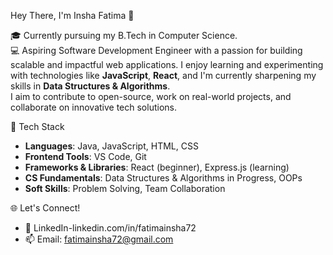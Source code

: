Hey There, I'm Insha Fatima 👋

🎓 Currently pursuing my B.Tech in Computer Science.  
💻 Aspiring Software Development Engineer with a passion for building scalable and impactful web applications. I enjoy learning and experimenting with technologies like **JavaScript**, **React**, and I'm currently sharpening my skills in **Data Structures & Algorithms**.  
I aim to contribute to open-source, work on real-world projects, and collaborate on innovative tech solutions.

🚀 Tech Stack

- **Languages**: Java, JavaScript, HTML, CSS  
- **Frontend Tools**: VS Code, Git  
- **Frameworks & Libraries**: React (beginner), Express.js (learning)  
- **CS Fundamentals**: Data Structures & Algorithms in Progress, OOPs  
- **Soft Skills**: Problem Solving, Team Collaboration  

🌐 Let's Connect!

- 🔗 LinkedIn-linkedin.com/in/fatimainsha72 
- 📫 Email: fatimainsha72@gmail.com


<!--
**Fatimainsha72/Fatimainsha72** is a ✨ _special_ ✨ repository because its `README.md` (this file) appears on your GitHub profile.

Here are some ideas to get you started:

- 🔭 I’m currently working on ...
- 🌱 I’m currently learning ...
- 👯 I’m looking to collaborate on ...
- 🤔 I’m looking for help with ...
- 💬 Ask me about ...
- 📫 How to reach me: ...
- 😄 Pronouns: ...
- ⚡ Fun fact: ...
-->
